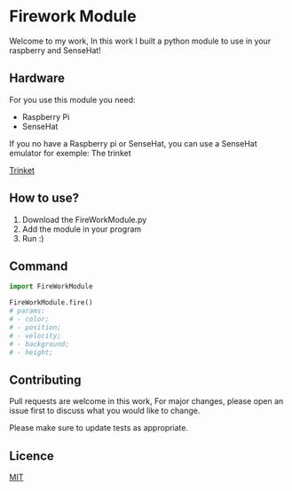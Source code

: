 # Firework Module

Welcome to my work, In this work I built a python module
to use in your raspberry and SenseHat!

## Hardware

For you use this module you need:
- Raspberry Pi
- SenseHat

If you no have a Raspberry pi or SenseHat, you can use a SenseHat
emulator for exemple: The trinket

[Trinket](https://trinket.io/sense-hat)

## How to use?

1. Download the FireWorkModule.py
2. Add the module in your program
3. Run :)

## Command

```python
import FireWorkModule

FireWorkModule.fire()
# params:
# - color;
# - position;
# - velocity;
# - background;
# - height;
```

## Contributing

Pull requests are welcome in this work, For major changes, please open an issue first to discuss what you would like to change.

Please make sure to update tests as appropriate.

## Licence

[MIT](https://choosealicense.com/licenses/mit/)
